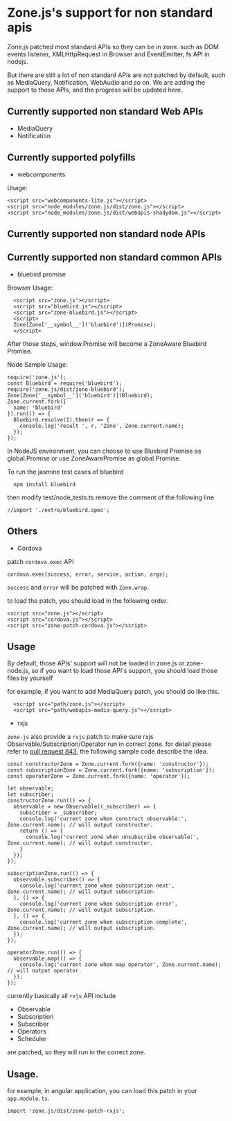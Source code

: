 # Zone.js's support for non standard apis

Zone.js patched most standard APIs so they can be in zone. such as DOM events listener, XMLHttpRequest in Browser
 and EventEmitter, fs API in nodejs. 
  
But there are still a lot of non standard APIs are not patched by default, such as MediaQuery, Notification, 
 WebAudio and so on. We are adding the support to those APIs, and the progress will be updated here.
 
## Currently supported non standard Web APIs 

* MediaQuery
* Notification 

## Currently supported polyfills

* webcomponents

Usage:

```
<script src="webcomponents-lite.js"></script>
<script src="node_modules/zone.js/dist/zone.js"></script>
<script src="node_modules/zone.js/dist/webapis-shadydom.js"></script>
```

## Currently supported non standard node APIs

## Currently supported non standard common APIs

* bluebird promise

Browser Usage: 

```
  <script src="zone.js"></script>
  <script src="bluebird.js"></script>
  <script src="zone-bluebird.js"></script>
  <script>
  Zone[Zone['__symbol__']('bluebird')](Promise);
  </script>
```

After those steps, window.Promise will become a ZoneAware Bluebird Promise.

Node Sample Usage:

```
require('zone.js');
const Bluebird = require('bluebird');
require('zone.js/dist/zone-bluebird');
Zone[Zone['__symbol__']('bluebird')](Bluebird);
Zone.current.fork({
  name: 'bluebird'
}).run(() => {
  Bluebird.resolve(1).then(r => {
    console.log('result ', r, 'Zone', Zone.current.name);
  });
});
```

In NodeJS environment, you can choose to use Bluebird Promise as global.Promise
or use ZoneAwarePromise as global.Promise.

To run the jasmine test cases of bluebird

```
  npm install bluebird
```

then modify test/node_tests.ts
remove the comment of the following line

```
//import './extra/bluebird.spec';
```

## Others

* Cordova 

patch `cordova.exec` API

`cordova.exec(success, error, service, action, args);` 

`success` and `error` will be patched with `Zone.wrap`.

to load the patch, you should load in the following order.

```
<script src="zone.js"></script>
<script src="cordova.js"></script>
<script src="zone-patch-cordova.js"></script>
```

## Usage

By default, those APIs' support will not be loaded in zone.js or zone-node.js,
so if you want to load those API's support, you should load those files by yourself

for example, if you want to add MediaQuery patch, you should do like this. 

```
  <script src="path/zone.js"></script> 
  <script src="path/webapis-media-query.js"></script> 
```  

* rxjs

`zone.js` also provide a `rxjs` patch to make sure rxjs Observable/Subscription/Operator run in correct zone.
for detail please refer to [pull request 843](https://github.com/angular/zone.js/pull/843), the following sample code describe the idea.

```
const constructorZone = Zone.current.fork({name: 'constructor'});
const subscriptionZone = Zone.current.fork({name: 'subscription'});
const operatorZone = Zone.current.fork({name: 'operator'});

let observable;
let subscriber;
constructorZone.run(() => {
  observable = new Observable((_subscriber) => {
    subscriber = _subscriber;
    console.log('current zone when construct observable:', Zone.current.name); // will output constructor.
    return () => {
      console.log('current zone when unsubscribe observable:', Zone.current.name); // will output constructor.
    }
  });
});

subscriptionZone.run(() => {
  observable.subscribe(() => {
    console.log('current zone when subscription next', Zone.current.name); // will output subscription. 
  }, () => {
    console.log('current zone when subscription error', Zone.current.name); // will output subscription. 
  }, () => {
    console.log('current zone when subscription complete', Zone.current.name); // will output subscription. 
  });
});

operatorZone.run(() => {
  observable.map(() => {
    console.log('current zone when map operator', Zone.current.name); // will output operator. 
  });
});
```

currently basically all `rxjs` API include

- Observable
- Subscription
- Subscriber
- Operators 
- Scheduler 

are patched, so they will run in the correct zone.

## Usage.

for example, in angular application, you can load this patch in your `app.module.ts`.

```
import 'zone.js/dist/zone-patch-rxjs';
```

